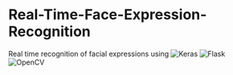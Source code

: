 # Real-Time-Face-Expression-Recognition

Real time recognition of facial expressions using   <img alt="Keras" src="https://img.shields.io/badge/Keras%20-%23D00000.svg?&style=for-the-badge&logo=Keras&logoColor=white"/> <img alt="Flask" src="https://img.shields.io/badge/flask%20-%23000.svg?&style=for-the-badge&logo=flask&logoColor=white"/> <img alt="OpenCV" src = "https://img.shields.io/badge/opencv_library-3776AB?style=for-the-badge&logo=opencv&logoColor=white"/>


